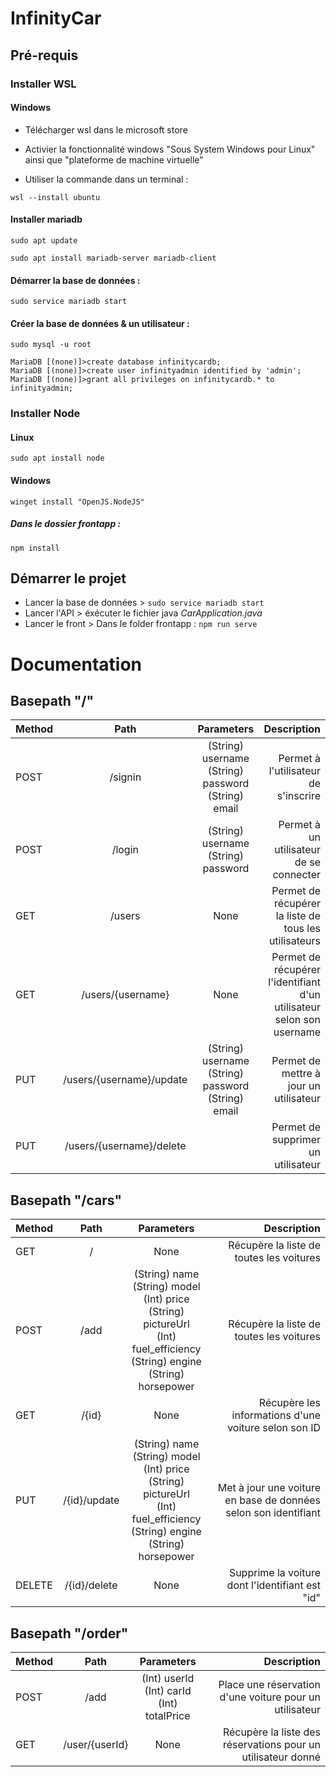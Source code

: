 # InfinityCar

## Pré-requis

### Installer WSL

#### Windows

- Télécharger wsl dans le microsoft store

- Activier la fonctionnalité windows "Sous System Windows pour Linux" ainsi que "plateforme de machine virtuelle"

- Utiliser la commande dans un terminal :

```
wsl --install ubuntu 
```

#### Installer mariadb

```
sudo apt update

sudo apt install mariadb-server mariadb-client
```

#### Démarrer la base de données :

```
sudo service mariadb start

```
#### Créer la base de données & un utilisateur :

```
sudo mysql -u root

MariaDB [(none)]>create database infinitycardb;
MariaDB [(none)]>create user infinityadmin identified by 'admin';
MariaDB [(none)]>grant all privileges on infinitycardb.* to infinityadmin;
```

### Installer Node 

#### Linux 

```
sudo apt install node
```
#### Windows 

```
winget install "OpenJS.NodeJS"
```
##### Dans le dossier frontapp :

```
npm install 
```

## Démarrer le projet

- Lancer la base de données > `sudo service mariadb start`
- Lancer l'API > éxécuter le fichier java *CarApplication.java*
- Lancer le front > Dans le folder frontapp : `npm run serve`

# Documentation

## Basepath "/"
| Method      | Path        | Parameters                                                  | Description |
| :---        |    :----:   |         :-----:                                               |   ---:      |
| POST        | /signin     | (String) username</br>(String) password</br>(String) email  | Permet à l'utilisateur de s'inscrire |
| POST   | /login        | (String) username</br>(String) password  | Permet à un utilisateur de se connecter|
| GET   | /users        | None  | Permet de récupérer la liste de tous les utilisateurs |
| GET   | /users/{username}       | None  | Permet de récupérer l'identifiant d'un utilisateur selon son username |
| PUT   | /users/{username}/update       | (String) username</br>(String) password</br>(String) email  | Permet de mettre à jour un utilisateur |
| PUT   | /users/{username}/delete       |   | Permet de supprimer un utilisateur |


## Basepath "/cars"
| Method      | Path        | Parameters                                                  | Description |
| :---        |    :----:   |         :-----:                                               |   ---:      |
| GET        | /     | None | Récupère la liste de toutes les voitures |
| POST        | /add    | (String) name</br>(String) model</br>(Int) price</br>(String) pictureUrl</br>(Int) fuel_efficiency</br>(String) engine</br>(String) horsepower</br>| Récupère la liste de toutes les voitures |
| GET        | /{id}     | None | Récupère les informations d'une voiture selon son ID |
| PUT        | /{id}/update     | (String) name</br>(String) model</br>(Int) price</br>(String) pictureUrl</br>(Int) fuel_efficiency</br>(String) engine</br>(String) horsepower</br> | Met à jour une voiture en base de données selon son identifiant |
| DELETE        | /{id}/delete     | None | Supprime la voiture dont l'identifiant est "id" |

## Basepath "/order"
| Method      | Path        | Parameters                                                  | Description |
| :---        |    :----:   |         :-----:                                               |   ---:      |
| POST        | /add     | (Int) userId</br>(Int) carId</br>(Int) totalPrice | Place une réservation d'une voiture pour un utilisateur |
| GET        | /user/{userId}    | None | Récupère la liste des réservations pour un utilisateur donné |





